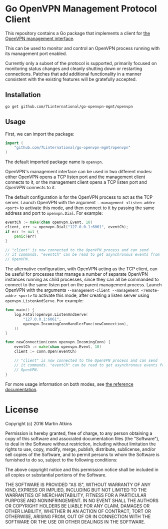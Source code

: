 # Go OpenVPN Management Protocol Client

This repository contains a Go package that implements a client for
[the OpenVPN management interface](https://openvpn.net/index.php/open-source/documentation/miscellaneous/79-management-interface.html).

This can be used to monitor and control an OpenVPN process running with
its management port enabled.

Currently only a subset of the protocol is supported, primarily focused on
monitoring status changes and cleanly shutting down or restarting connections.
Patches that add additional functionality in a manner consistent with the
existing features will be gratefully accepted.

## Installation

```
go get github.com/7Linternational/go-openvpn-mgmt/openvpn
```

## Usage

First, we can import the package:

```go
import (
    "github.com/7Linternational/go-openvpn-mgmt/openvpn"
)
```

The default imported package name is `openvpn`.

OpenVPN's management interface can be used in two different modes: either
OpenVPN opens a TCP listen port and the management client connects to it,
or the management client opens a TCP listen port and *OpenVPN* connects
to it.

The default configuration is for the OpenVPN process to act as the TCP
server. Launch OpenVPN with the argument ``--management <listen-addr> <port>``
to activate this mode, and then connect to it by passing the same address
and port to `openvpn.Dial`. For example:

```go
eventCh := make(chan openvpn.Event, 10)
client, err := openvpn.Dial("127.0.0.1:6061", eventCh);
if err != nil {
    panic(err)
}

// "client" is now connected to the OpenVPN process and can send
// it commands. "eventCh" can be read to get asynchronous events from
// OpenVPN.
```

The alternative configuration, with OpenVPN acting as the TCP client, can be
useful for processes that manage a number of separate OpenVPN instances running
as child processes, since they can all be commanded to connect to the same
listen port on the parent management process. Launch OpenVPN with the arguments
``--management-client --management <remote-addr> <port>`` to activate this
mode, after creating a listen server using `openvpn.ListenAndServe`.
For example:

```go
func main() {
    log.Fatal(openvpn.ListenAndServe(
        "127.0.0.1:6061",
        openvpn.IncomingConnHandlerFunc(newConnection),
    ))
}

func newConnection(conn openvpn.IncomingConn) {
    eventCh := make(chan openvpn.Event, 10)
    client := conn.Open(eventCh)

    // "client" is now connected to the OpenVPN process and can send
    // it commands. "eventCh" can be read to get asynchronous events from
    // OpenVPN.
}
```

For more usage information on both modes, see
[the reference documentation](https://godoc.org/github.com/7Linternational/go-openvpn-mgmt/openvpn).

# License

Copyright (c) 2016 Martin Atkins

Permission is hereby granted, free of charge, to any person obtaining a copy
of this software and associated documentation files (the "Software"), to deal
in the Software without restriction, including without limitation the rights
to use, copy, modify, merge, publish, distribute, sublicense, and/or sell
copies of the Software, and to permit persons to whom the Software is
furnished to do so, subject to the following conditions:

The above copyright notice and this permission notice shall be included in all
copies or substantial portions of the Software.

THE SOFTWARE IS PROVIDED "AS IS", WITHOUT WARRANTY OF ANY KIND, EXPRESS OR
IMPLIED, INCLUDING BUT NOT LIMITED TO THE WARRANTIES OF MERCHANTABILITY,
FITNESS FOR A PARTICULAR PURPOSE AND NONINFRINGEMENT. IN NO EVENT SHALL THE
AUTHORS OR COPYRIGHT HOLDERS BE LIABLE FOR ANY CLAIM, DAMAGES OR OTHER
LIABILITY, WHETHER IN AN ACTION OF CONTRACT, TORT OR OTHERWISE, ARISING FROM,
OUT OF OR IN CONNECTION WITH THE SOFTWARE OR THE USE OR OTHER DEALINGS IN THE
SOFTWARE.
